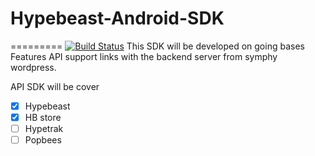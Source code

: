 # Hypebeast-Android-SDK
=========
[![Build Status](https://travis-ci.org/HKMOpen/SDKhb.svg)](https://travis-ci.org/HKMOpen/SDKhb)
This SDK will be developed on going bases
Features API support links with the backend server from symphy wordpress.

API SDK will be cover 
- [x] Hypebeast 
- [x] HB store
- [ ] Hypetrak
- [ ] Popbees
